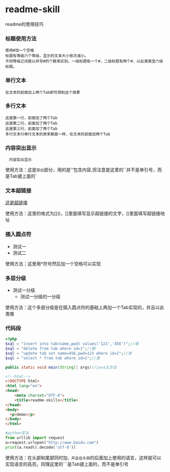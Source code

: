 # readme-skill
readme的使用技巧
### 标题使用方法
    使用#加一个空格
    标题有等级六个等级，显示的文本大小依次减小。
    不同等级之间是以井号#的个数来区别。一级标题有一个#，二级标题有两个#，以此类推至六级标题。
### 单行文本
    在文本的前面加上两个Tab即可得到这个效果
### 多行文本
    这是第一行，前面加了两个Tab
    这是第二行，前面加了两个Tab
    这是第三行，前面加了两个Tab
    多行文本行单行文本的原来都是一样，在文本的前面加两个Tab
### 内容突出显示
    `内容突出显示`
    
使用方法：这是`突出`部分，用的是''包含内容,但注意是这里的``并不是单引号，而是Tab键上面的`
### 文本超链接
[这是超链接](http://baidu.com)

使用方法：这里的格式为\[]()，[]里面填写显示超链接的文字，()里面填写超链接地址
### 插入圆点符
* 测试一
* 测试二

使用方法：这里用*符号然后加一个空格可以实现
### 多层分级
* 测试一分级
  * 测试一分级的一分级<br>
  
使用方法：这个多层分级是在插入圆点符的基础上再加一个Tab实现的，并且以此类推
### 代码段
```php
<?php
$sql = "insert into tab(name,pwd) values('123','456')";//增
$sql = "delete from tab where id=1";//删
$sql = "update tab set name=456,pwd=123 where id=1";//改
$sql = "select * from tab where id=1";//查
```
```java
public static void main(String[] args)//java主方法
```
```html
<!--html-->
<!DOCTYPE html>
<html lang="en">
<head>
    <meta charset="UTF-8">
    <title>readme-skills</title>
</head>
<body>
  <p>demo</p>
</body>
</html>
```
```python
#python写法
from urllib import request
a=request.urlopen("http://www.baidu.com")
print(a.read().decode('utf-8'))
```
使用方法：在头部和尾部同时加```，并且在头部```的后面加上使用的语言，这样就可以实现语言的高亮，同理这里的```是Tab键上面的，而不是单引号
